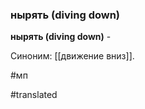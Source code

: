 ### нырять (diving down)

**нырять (diving down)** -

Синоним: [[движение вниз]].

#мп

#translated
